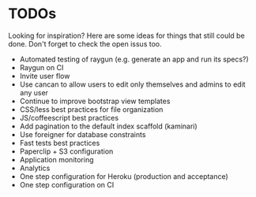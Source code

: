 # TODOs

Looking for inspiration? Here are some ideas for things that still could be done. Don't forget to check the open issus too.

* Automated testing of raygun (e.g. generate an app and run its specs?)
* Raygun on CI
* Invite user flow
* Use cancan to allow users to edit only themselves and admins to edit any user
* Continue to improve bootstrap view templates
* CSS/less best practices for file organization
* JS/coffeescript best practices
* Add pagination to the default index scaffold (kaminari)
* Use foreigner for database constraints
* Fast tests best practices
* Paperclip + S3 configuration
* Application monitoring
* Analytics
* One step configuration for Heroku (production and acceptance)
* One step configuration on CI
